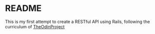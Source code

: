 # README

This is my first attempt to create a RESTful API using Rails, following the curriculum of [TheOdinProject](https://www.theodinproject.com/courses/ruby-on-rails/lessons/apis?ref=lnav)
